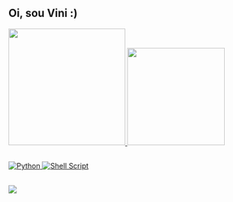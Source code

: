 ## Oi, sou Vini :)

<div align="left">
  <a href="https://instagram.com/vinnybrunn00">
  <img height="230em" src="https://github-readme-stats.vercel.app/api?username=vinnybrunn00&show_icons=true&theme=dracula&include_all_commits=true&count_private=true"/>
  <img height="192em" src="https://github-readme-stats.vercel.app/api/top-langs/?username=vinnybrunn00&layout=compact&langs_count=7&theme=dracula"/>
</div>
  
##
<a href="https://docs.python.org/3/"> ![Python](https://img.shields.io/badge/python-3670A0?style=for-the-badge&logo=python&logoColor=ffdd54)
<a href="https://devdocs.io/bash/">  ![Shell Script](https://img.shields.io/badge/shell_script-%23121011.svg?style=for-the-badge&logo=gnu-bash&logoColor=white)

  ##
  
  <div> 
  <a href="https://instagram.com/vinnybrunn00" target="_blank"><img src="https://img.shields.io/badge/-Instagram-%23E4405F?style=for-the-badge&logo=instagram&logoColor=white" target="_blank"></a> 
  </div>
